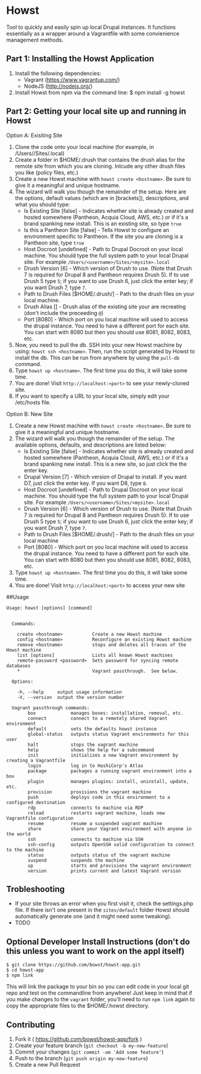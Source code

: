# Howst

Tool to quickly and easily spin up local Drupal instances.  It functions essentially as a wrapper around a Vagrantfile with some convienience management methods.

## Part 1: Installing the Howst Application

1. Install the following dependencies:
    * Vagrant (https://www.vagrantup.com/)
    * NodeJS (http://nodejs.org/)
2. Install Howst from npm via the command line:
    $ npm install -g howst

## Part 2: Getting your local site up and running in Howst

Option A: Exisiting Site

1. Clone the code onto your local machine (for example, in /Users/<username>/Sites/<mysite>.local)
2. Create a folder in $HOME/.drush that contains the drush alias for the remote site from which you are cloning. Inlcude any other drush files you like (policy files, etc.)
2. Create a new Howst machine with `howst create <hostname>`.  Be sure to give it a meaningful and unique hostname.
3. The wizard will walk you though the remainder of the setup.  Here are the options, default values (which are in [brackets]), descriptions, and what you should type:
   * Is Existing Site [false] - Indicates whether site is already created and hosted somewhere (Pantheon, Acquia Cloud, AWS, etc.) or if it's a brand spanking new install. This is an existing site, so type `true`  
   * Is this a Pantheon Site [false] - Tells Howst to configure an environment specific to Pantheon. If the site you are cloning is a Pantheon site, type `true`
   * Host Docroot [undefined] - Path to Drupal Docroot on your local machine. You should type the full system path to your local Drupal site. For example `/Users/<username>/Sites/<mysite>.local`
   * Drush Version [6] - Which version of Drush to use.  (Note that Drush 7 is required for Drupal 8 and Pantheon requires Drush 5). If to use Drush 5 type `5`; if you want to use Drush 6, just click the enter key; if you want Drush 7, type `7`.
   * Path to Drush Files [$HOME/.drush/<hostname>] - Path to the drush files on your local machine.
   * Drush Alias [<hostname>] - Drush alias of the existing site your are recreating (don't include the preceeding `@`)
   * Port [8080] - Which port on you local machine will used to access the drupal instance. You need to have a different port for each site. You can start with 8080 but then you should use 8081, 8082, 8083, etc.
4. Now, you need to pull the db.  SSH into your new Howst machine by using: `howst ssh <hostname>`.  Then, run the script generated by Howst to install the db. This can be run from anywhere by using the `pull-db` command.
5. Type `howst up <hostname>`. The first time you do this, it will take some time.
6. You are done! Visit `http://localhost:<port>` to see your newly-cloned site.
7. If you want to specify a URL to your local site, simply edit your /etc/hosts file.

Option B: New Site

1. Create a new Howst machine with `howst create <hostname>`.  Be sure to give it a meaningful and unique hostname.
2. The wizard will walk you though the remainder of the setup.  The available options, defaults, and descriptions are listed below:
   * Is Existing Site [false] - Indicates whether site is already created and hosted somewhere (Pantheon, Acquia Cloud, AWS, etc.) or if it's a brand spanking new install. This is a new site, so just click the the enter key.  
   * Drupal Version [7] - Which version of Drupal to install. If you want D7, just click the enter key. If you want D8, type `8`.
   * Host Docroot [undefined] - Path to Drupal Docroot on your local machine. You should type the full system path to your local Drupal site. For example `/Users/<username>/Sites/<mysite>.local`
   * Drush Version [6] - Which version of Drush to use.  (Note that Drush 7 is required for Drupal 8 and Pantheon requires Drush 5). If to use Drush 5 type `5`; if you want to use Drush 6, just click the enter key; if you want Drush 7, type `7`.
   * Path to Drush Files [$HOME/.drush/<hostname>] - Path to the drush files on your local machine
   * Port [8080] - Which port on you local machine will used to access the drupal instance. You need to have a different port for each site. You can start with 8080 but then you should use 8081, 8082, 8083, etc.
3. Type `howst up <hostname>`. The first time you do this, it will take some time.
4. You are done!  Visit `http://localhost:<port>` to access your new site

##Usage

```
Usage: howst [options] [command]


  Commands:

    create <hostname>           Create a new Howst machine
    config <hostname>           Reconfigure an existing Howst machine
    remove <hostname>           stops and deletes all traces of the Howst machine
    list [options]              Lists all known Howst machines
    remote-password <password>  Sets password for syncing remote databases
    *                           Vagrant passthrough.  See below.

  Options:

    -h, --help     output usage information
    -V, --version  output the version number

  Vagrant passthrough commands: 
        box             manages boxes: installation, removal, etc. 
        connect         connect to a remotely shared Vagrant environment 
        default         sets the defaults howst instance 
        global-status   outputs status Vagrant environments for this user 
        halt            stops the vagrant machine 
        help            shows the help for a subcommand 
        init            initializes a new Vagrant environment by creating a Vagrantfile 
        login           log in to HashiCorp's Atlas 
        package         packages a running vagrant environment into a box 
        plugin          manages plugins: install, uninstall, update, etc. 
        provision       provisions the vagrant machine 
        push            deploys code in this environment to a configured destination 
        rdp             connects to machine via RDP 
        reload          restarts vagrant machine, loads new Vagrantfile configuration 
        resume          resume a suspended vagrant machine 
        share           share your Vagrant environment with anyone in the world 
        ssh             connects to machine via SSH 
        ssh-config      outputs OpenSSH valid configuration to connect to the machine 
        status          outputs status of the vagrant machine 
        suspend         suspends the machine 
        up              starts and provisions the vagrant environment
        version         prints current and latest Vagrant version

```

## Trobleshooting
  * If your site throws an error when you first visit it, check the settings.php file. If there isn't one present in the `sites/default` folder Howst should automatically generate one (and it might need some tweaking).
  * TODO

## Optional Developer Install Instructions (don't do this unless you want to work on the appl itself)

    $ git clone https://github.com/bowst/howst-app.git
    $ cd howst-app
    $ npm link

This will link the package to your bin so you can edit code in your local git repo and test on the commandline from anywhere! Just keep in mind that if you make changes to the `vagrant` folder, you'll need to run `npm link` again to copy the appropriate files to the $HOME/.howst directory.

## Contributing

1. Fork it ( https://github.com/bowst/howst-app/fork )
2. Create your feature branch (`git checkout -b my-new-feature`)
3. Commit your changes (`git commit -am 'Add some feature'`)
4. Push to the branch (`git push origin my-new-feature`)
5. Create a new Pull Request